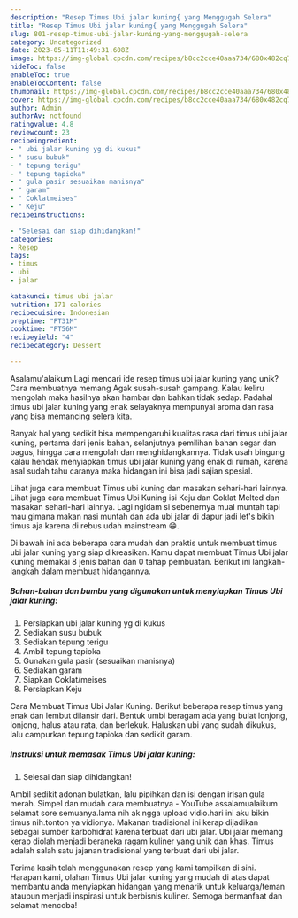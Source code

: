 ```yaml
---
description: "Resep Timus Ubi jalar kuning{ yang Menggugah Selera"
title: "Resep Timus Ubi jalar kuning{ yang Menggugah Selera"
slug: 801-resep-timus-ubi-jalar-kuning-yang-menggugah-selera
category: Uncategorized
date: 2023-05-11T11:49:31.608Z
image: https://img-global.cpcdn.com/recipes/b8cc2cce40aaa734/680x482cq70/timus-ubi-jalar-kuning-foto-resep-utama.jpg
hideToc: false
enableToc: true
enableTocContent: false
thumbnail: https://img-global.cpcdn.com/recipes/b8cc2cce40aaa734/680x482cq70/timus-ubi-jalar-kuning-foto-resep-utama.jpg
cover: https://img-global.cpcdn.com/recipes/b8cc2cce40aaa734/680x482cq70/timus-ubi-jalar-kuning-foto-resep-utama.jpg
author: Admin
authorAv: notfound
ratingvalue: 4.8
reviewcount: 23
recipeingredient:
- " ubi jalar kuning yg di kukus"
- " susu bubuk"
- " tepung terigu"
- " tepung tapioka"
- " gula pasir sesuaikan manisnya"
- " garam"
- " Coklatmeises"
- " Keju"
recipeinstructions:

- "Selesai dan siap dihidangkan!"
categories:
- Resep
tags:
- timus
- ubi
- jalar

katakunci: timus ubi jalar 
nutrition: 171 calories
recipecuisine: Indonesian
preptime: "PT31M"
cooktime: "PT56M"
recipeyield: "4"
recipecategory: Dessert

---
```



Asalamu'alaikum Lagi mencari ide resep timus ubi jalar kuning yang unik? Cara membuatnya memang Agak susah-susah gampang. Kalau keliru mengolah maka hasilnya akan hambar dan bahkan tidak sedap. Padahal timus ubi jalar kuning yang enak selayaknya mempunyai aroma dan rasa yang bisa memancing selera kita.


Banyak hal yang sedikit bisa mempengaruhi kualitas rasa dari timus ubi jalar kuning, pertama dari jenis bahan, selanjutnya pemilihan bahan segar dan bagus, hingga cara mengolah dan menghidangkannya. Tidak usah bingung kalau hendak menyiapkan timus ubi jalar kuning yang enak di rumah, karena asal sudah tahu caranya maka hidangan ini bisa jadi sajian spesial.

Lihat juga cara membuat Timus ubi kuning dan masakan sehari-hari lainnya. Lihat juga cara membuat Timus Ubi Kuning isi Keju dan Coklat Melted dan masakan sehari-hari lainnya. Lagi ngidam si sebenernya mual muntah tapi mau gimana makan nasi muntah dan ada ubi jalar di dapur jadi let&#39;s bikin timus aja karena di rebus udah mainstream 😁.


Di bawah ini ada beberapa cara mudah dan praktis untuk membuat timus ubi jalar kuning yang siap dikreasikan. Kamu dapat membuat Timus Ubi jalar kuning memakai 8 jenis bahan dan 0 tahap pembuatan. Berikut ini langkah-langkah dalam membuat hidangannya.

<!--inarticleads1-->

##### Bahan-bahan dan bumbu yang digunakan untuk menyiapkan Timus Ubi jalar kuning:

1. Persiapkan  ubi jalar kuning yg di kukus
1. Sediakan  susu bubuk
1. Sediakan  tepung terigu
1. Ambil  tepung tapioka
1. Gunakan  gula pasir (sesuaikan manisnya)
1. Sediakan  garam
1. Siapkan  Coklat/meises
1. Persiapkan  Keju


Cara Membuat Timus Ubi Jalar Kuning. Berikut beberapa resep timus yang enak dan lembut dilansir dari. Bentuk umbi beragam ada yang bulat lonjong, lonjong, halus atau rata, dan berlekuk. Haluskan ubi yang sudah dikukus, lalu campurkan tepung tapioka dan sedikit garam. 

<!--inarticleads2-->

##### Instruksi untuk memasak Timus Ubi jalar kuning:


1. Selesai dan siap dihidangkan!

Ambil sedikit adonan bulatkan, lalu pipihkan dan isi dengan irisan gula merah. Simpel dan mudah cara membuatnya - YouTube assalamualaikum selamat sore semuanya.lama nih ak ngga upload vidio.hari ini aku bikin timus nih.tonton ya vidionya. Makanan tradisional ini kerap dijadikan sebagai sumber karbohidrat karena terbuat dari ubi jalar. Ubi jalar memang kerap diolah menjadi beraneka ragam kuliner yang unik dan khas. Timus adalah salah satu jajanan tradisional yang terbuat dari ubi jalar. 

Terima kasih telah menggunakan resep yang kami tampilkan di sini. Harapan kami, olahan Timus Ubi jalar kuning yang mudah di atas dapat membantu anda menyiapkan hidangan yang menarik untuk keluarga/teman ataupun menjadi inspirasi untuk berbisnis kuliner. Semoga bermanfaat dan selamat mencoba!
